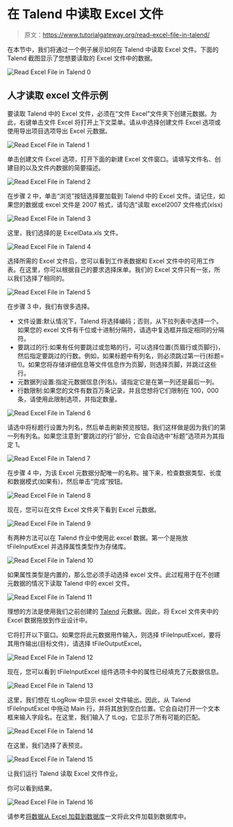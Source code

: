 # 在 Talend 中读取 Excel 文件

> 原文：<https://www.tutorialgateway.org/read-excel-file-in-talend/>

在本节中，我们将通过一个例子展示如何在 Talend 中读取 Excel 文件。下面的 Talend 截图显示了您想要读取的 Excel 文件中的数据。

![Read Excel File in Talend 0](img/53af6883bcb4e60341b65f906e9c7ba5.png)

## 人才读取 excel 文件示例

要读取 Talend 中的 Excel 文件，必须在“文件 Excel”文件夹下创建元数据。为此，右键单击文件 Excel 将打开上下文菜单。请从中选择创建文件 Excel 选项或使用导出项目选项导出 Excel 元数据。

![Read Excel File in Talend 1](img/18feccd99416c27bddfbb86349899971.png)

单击创建文件 Excel 选项，打开下面的新建 Excel 文件窗口。请填写文件名、创建目的以及文件内数据的简要描述。

![Read Excel File in Talend 2](img/6f450cc0a4d63f05a6591211d5c2ee8f.png)

在步骤 2 中，单击“浏览”按钮选择要加载到 Talend 中的 Excel 文件。请记住，如果您的数据或 excel 文件是 2007 格式，请勾选“读取 excel2007 文件格式(xlsx)

![Read Excel File in Talend 3](img/4bf35658628e4b2a3675f83b75a34571.png)

这里，我们选择的是 ExcelData.xls 文件。

![Read Excel File in Talend 4](img/31475f4e28ec1e20b85125dccdde54f7.png)

选择所需的 Excel 文件后，您可以看到工作表数据和 Excel 文件中的可用工作表。在这里，你可以根据自己的要求选择床单。我们的 Excel 文件只有一张，所以我们选择了相同的。

![Read Excel File in Talend 5](img/c8981083eb45c0353798d4335633e349.png)

在步骤 3 中，我们有很多选择。

*   文件设置:默认情况下，Talend 将选择编码；否则，从下拉列表中选择一个。如果您的 excel 文件有千位或十进制分隔符，请选中复选框并指定相同的分隔符。
*   要跳过的行:如果有任何要跳过或忽略的行，可以选择位置(页眉行或页脚行)，然后指定要跳过的行数。例如，如果标题中有列名，则必须跳过第一行(标题= 1)。如果您将存储详细信息等文件信息作为页脚，则选择页脚，并跳过这些行。
*   元数据列设置:指定元数据信息(列名)。请指定它是在第一列还是最后一列。
*   行数限制:如果您的文件有数百万条记录，并且您想将它们限制在 100，000 条，请使用此限制选项，并指定数量。

![Read Excel File in Talend 6](img/fb625f8b9ddd0857439ed71c0059d768.png)

请选中将标题行设置为列名，然后单击刷新预览按钮。我们这样做是因为我们的第一列有列名。如果您注意到“要跳过的行”部分，它会自动选中“标题”选项并为其指定 1。

![Read Excel File in Talend 7](img/ac417dc952fd820dc3f72666b918e8e8.png)

在步骤 4 中，为该 Excel 元数据分配唯一的名称。接下来，检查数据类型、长度和数据模式(如果有)，然后单击“完成”按钮。

![Read Excel File in Talend 8](img/a0932ac32eb31ebe81cdfb0b0d67c5f1.png)

现在，您可以在文件 Excel 文件夹下看到 Excel 元数据。

![Read Excel File in Talend 9](img/5dbbebefefcc447bd5cca11f080d2eed.png)

有两种方法可以在 Talend 作业中使用此 excel 数据。第一个是拖放 tFileInputExcel 并选择属性类型作为存储库。

![Read Excel File in Talend 10](img/917dd689c8fe35fdb59890790739fc40.png)

如果属性类型是内置的，那么您必须手动选择 excel 文件。此过程用于在不创建元数据的情况下读取 Talend 中的 excel 文件。

![Read Excel File in Talend 11](img/23b790de040af52b4f07a6eaa176e1c0.png)

理想的方法是使用我们之前创建的 [Talend](https://www.tutorialgateway.org/talend-tutorial/) 元数据。因此，将 Excel 文件夹中的 Excel 数据拖放到作业设计中。

它将打开以下窗口。如果您将此元数据用作输入，则选择 tFileInputExcel，要将其用作输出(目标文件)，请选择 tFileOutputExcel。

![Read Excel File in Talend 12](img/3f9574edd4690a67ec92c2ceb10133eb.png)

现在，您可以看到 tFileInputExcel 组件选项卡中的属性已经填充了元数据信息。

![Read Excel File in Talend 13](img/4834aa8d75e7598cd60050eb33745b4b.png)

这里，我们想在 tLogRow 中显示 excel 文件输出。因此，从 Talend tFileInputExcel 中拖动 Main 行，并将其放到空白位置。它会自动打开一个文本框来输入字段名。在这里，我们输入了 tLog，它显示了所有可能的匹配。

![Read Excel File in Talend 14](img/8b876fcb4275fcce8c8cc85cbfccba78.png)

在这里，我们选择了表预览。

![Read Excel File in Talend 15](img/c38c78b4ca0be6bf31d2e771416a1f0d.png)

让我们运行 Talend 读取 Excel 文件作业。

你可以看到结果。

![Read Excel File in Talend 16](img/140dd8972003015619dc3732e4f2e463.png)

请参考[将数据从 Excel 加载到数据库](https://www.tutorialgateway.org/load-excel-data-into-database-in-talend/)一文将此文件加载到数据库中。